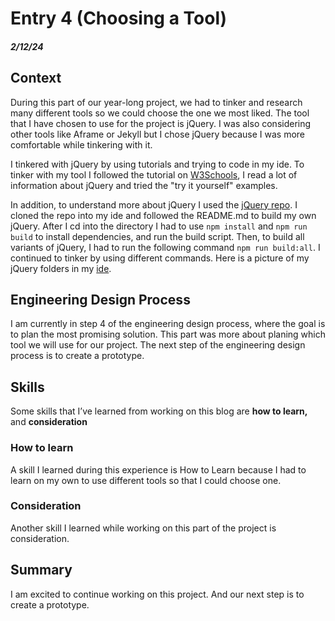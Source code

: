 # Entry 4 (Choosing a Tool)
##### 2/12/24
## Context 
During this part of our year-long project, we had to tinker and research many different tools so we could choose the one we most liked. The tool that I have chosen to use for the project is jQuery. I was also considering other tools like Aframe or Jekyll but I chose jQuery because I was more comfortable while tinkering with it. 

I tinkered with jQuery by using tutorials and trying to code in my ide. To tinker with my tool I followed the tutorial on [W3Schools](https://www.w3schools.com/jquERy/default.asp), I read a lot of information about jQuery and tried the "try it yourself" examples.

In addition, to understand more about jQuery I used the [jQuery repo](https://github.com/jquery/jquery?tab=readme-ov-file). I cloned the repo into my ide and followed the README.md to build my own jQuery. After I cd into the directory I had to use `npm install` and `npm run build` to install dependencies, and run the build script. Then, to build all variants of jQuery, I had to run the following command `npm run build:all`. I continued to tinker by using different commands. Here is a picture of my jQuery folders in my [ide](ide.png).
## Engineering Design Process
I am currently in step 4 of the engineering design process, where the goal is to plan the most promising solution. This part was more about planing which tool we will use for our project. The next step of the engineering design process is to create a prototype.
## Skills
Some skills that I’ve learned from working on this blog are **how to learn,** and **consideration**

### How to learn
A skill I learned during this experience is How to Learn because I had to learn on my own to use different tools so that I could choose one.
### Consideration
Another skill I learned while working on this part of the project is consideration. 
## Summary
I am excited to continue working on this project. And our next step is to create a prototype.


